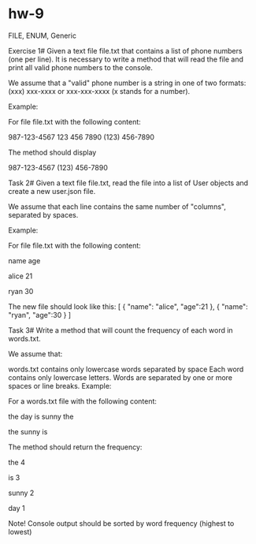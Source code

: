 # hw-9
FILE, ENUM, Generic

Exercise 1#
Given a text file file.txt that contains a list of phone numbers (one per line). It is necessary to write a method that will read the file and print all valid phone numbers to the console.

We assume that a "valid" phone number is a string in one of two formats: (xxx) xxx-xxxx or xxx-xxx-xxxx (x stands for a number).

Example:

For file file.txt with the following content:

987-123-4567
123 456 7890
(123) 456-7890


The method should display

987-123-4567
(123) 456-7890

 

Task 2#
Given a text file file.txt, read the file into a list of User objects and create a new user.json file.

We assume that each line contains the same number of "columns", separated by spaces.

Example:

For file file.txt with the following content:

name age

alice 21

ryan 30

The new file should look like this:
[
 {
 "name": "alice",
 "age":21
 },
 {
 "name": "ryan",
 "age":30
 }
]


Task 3#
Write a method that will count the frequency of each word in words.txt.

We assume that:

words.txt contains only lowercase words separated by space
Each word contains only lowercase letters.
Words are separated by one or more spaces or line breaks.
Example:

For a words.txt file with the following content:


 

the day is sunny the

the sunny is

 

The method should return the frequency:


the 4

is 3

sunny 2

day 1

 

Note! Console output should be sorted by word frequency (highest to lowest)
